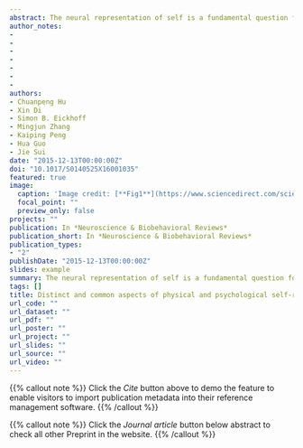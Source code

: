 ```yaml
---
abstract: The neural representation of self is a fundamental question for brain research. Employing activation likelihood estimation (ALE) meta-analyses, we assessed the commonalities and distinctions between different components of the self by focusing on the ‘physical’ self and the ‘psychological’ self – assessed respectively through face processing and self-referential tasks. We first conducted ALE meta-analyses by computing the convergence of findings on brain activation in self-face recognition and self-referential studies respectively. Contrast and conjunction analyses of these two meta-analytic results were then applied to extract the distinctions and commonalities in self-face and self-reference tasks. Facial self processing was particularly associated with lateral brain regions with a right hemispheric dominance, while processing psychological self predominantly activated cortical midline structures, more specifically the anterior cingulate cortex/superior frontal cortex. In contrast, the conjunction analyses showed that the two aspects of self-processing recruit the dorsal anterior cingulate cortex and the left inferior frontal gyrus extending to the insula. A framework including both distinct and common neural representation of selfs is discussed.
author_notes:
- 
- 
- 
- 
- 
- 
- 
authors:
- Chuanpeng Hu
- Xin Di
- Simon B. Eickhoff
- Mingjun Zhang
- Kaiping Peng
- Hua Guo
- Jie Sui
date: "2015-12-13T00:00:00Z"
doi: "10.1017/S0140525X16001035"
featured: true
image:
  caption: 'Image credit: [**Fig1**](https://www.sciencedirect.com/science/article/abs/pii/S0149763415300920?via%3Dihub)'
  focal_point: ""
  preview_only: false
projects: ""
publication: In *Neuroscience & Biobehavioral Reviews*
publication_short: In *Neuroscience & Biobehavioral Reviews*
publication_types: 
- "2"
publishDate: "2015-12-13T00:00:00Z"
slides: example
summary: The neural representation of self is a fundamental question for brain research. Employing activation likelihood estimation (ALE) meta-analyses, we assessed the commonalities and distinctions between different components of the self by focusing on the ‘physical’ self and the ‘psychological’ self – assessed respectively through face processing and self-referential tasks.
tags: []
title: Distinct and common aspects of physical and psychological self-representation in the brain:A meta-analysis of self-bias in facial and self-referential judgements
url_code: ""
url_dataset: ""
url_pdf: ""
url_poster: ""
url_project: ""
url_slides: ""
url_source: ""
url_video: ""
---
```


{{% callout note %}}
Click the _Cite_ button above to demo the feature to enable visitors to import publication metadata into their reference management software.
{{% /callout %}}

{{% callout note %}}
Click the _Journal article_ button below abstract to check all other Preprint in the website.
{{% /callout %}}
